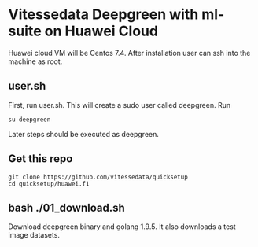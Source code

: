 # Vitessedata Deepgreen with ml-suite on Huawei Cloud

Huawei cloud VM will be Centos 7.4.  After installation
user can ssh into the machine as root.

## user.sh
First, run user.sh.  This will create a sudo user called 
deepgreen.  Run 
```
su deepgreen
```
Later steps should be executed as deepgreen.  

## Get this repo
``` 
git clone https://github.com/vitessedata/quicksetup
cd quicksetup/huawei.f1
```

## bash ./01\_download.sh
Download deepgreen binary and golang 1.9.5.  It also downloads
a test image datasets.

